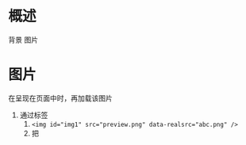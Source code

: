 # 概述
背景
图片
# 图片
在呈现在页面中时，再加载该图片
1. 通过标签
	1. `<img id="img1" src="preview.png" data-realsrc="abc.png" />` 
	2. 把